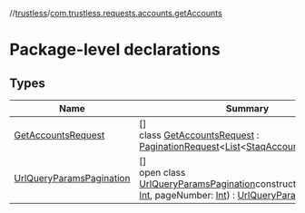 //[trustless](../../index.md)/[com.trustless.requests.accounts.getAccounts](index.md)

# Package-level declarations

## Types

| Name | Summary |
|---|---|
| [GetAccountsRequest](-get-accounts-request/index.md) | []<br>class [GetAccountsRequest](-get-accounts-request/index.md) : [PaginationRequest](../com.trustless.paginator/-pagination-request/index.md)&lt;[List](https://kotlinlang.org/api/latest/jvm/stdlib/kotlin.collections/-list/index.html)&lt;[StaqAccountResponse](../com.trustless.requests.accounts/-staq-account-response/index.md)&gt;&gt; |
| [UrlQueryParamsPagination](-url-query-params-pagination/index.md) | []<br>open class [UrlQueryParamsPagination](-url-query-params-pagination/index.md)constructor(pageSize: [Int](https://kotlinlang.org/api/latest/jvm/stdlib/kotlin/-int/index.html), pageNumber: [Int](https://kotlinlang.org/api/latest/jvm/stdlib/kotlin/-int/index.html)) : [UrlQueryParams](../com.trustless.queryParams/-url-query-params/index.md) |
